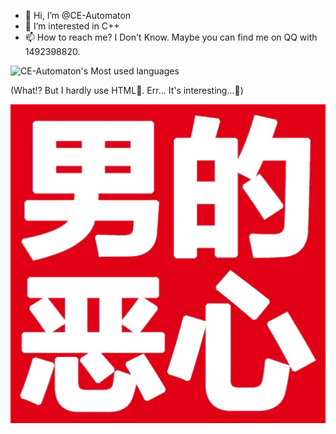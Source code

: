 - 👋 Hi, I’m @CE-Automaton
- 👀 I’m interested in C++ 
- 📫 How to reach me? I Don't Know. Maybe you can find me on QQ with 1492398820.

<!---
CE-Automaton/CE-Automaton is a ✨ special ✨ repository because its `README.md` (this file) appears on your GitHub profile.
You can click the Preview link to take a look at your changes.
--->

![CE-Automaton's Most used languages](https://github-readme-stats.vercel.app/api/top-langs?username=CE-Automaton&layout=compact&hide_border=true&langs_count=10)

(What!? But I hardly use HTML🤨. Err... It's interesting...🤔)

![???](https://raw.githubusercontent.com/CE-Automaton/Codes/main/some%20photos/%E5%95%8A%E5%95%8A%E5%95%8A%E5%95%8A.png)

<!---![QaQ GitHub stats](https://github-readme-stats.vercel.app/api?username=rainlycoris&show_icons=true&theme=dracula)--->
